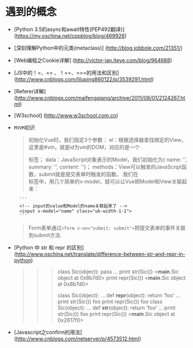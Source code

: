 # 遇到的概念
- [Python 3.5的async和await特性(PEP492翻译)] (https://my.oschina.net/cppblog/blog/469926)
- [深刻理解Python中的元类(metaclass)] (http://blog.jobbole.com/21351/)
- [Web编程之Cookie详解] (http://victor-jan.iteye.com/blog/964688)
- [JS中的！=、== 、！==、===的用法和区别] (http://www.cnblogs.com/liluping860122/p/3539291.html)
- [Referer详解] (http://www.cnblogs.com/maifengqiang/archive/2011/08/01/2124267.html)
- [W3school] (http://www.w3school.com.cn)
- `MVVM`初识
    > 初始化Vue时，我们指定3个参数：
    > el：根据选择器查找绑定的View，这里是#vm，就是id为vm的DOM，对应的是一个<div>标签；
    > data：JavaScript对象表示的Model，我们初始化为{ name: '', summary: '', content: ''}；
    > methods：View可以触发的JavaScript函数，submit就是提交表单时触发的函数。
    > 我们在<form>标签中，用几个简单的v-model，就可以让Vue把Model和View关联起来：
    
        ```
        <!-- input的value和Model的name关联起来了 -->
        <input v-model="name" class="uk-width-1-1">
        ```

    > Form表单通过`<form v-on="submit: submit">`把提交表单的事件关联到submit方法.
- [Python 中 str 和 repr 的区别] (http://www.oschina.net/translate/difference-between-str-and-repr-in-python)
    >>> class Sic(object): pass
    ... 
    >>> print str(Sic())
    <__main__.Sic object at 0x8b7d0>
    >>> print repr(Sic())
    <__main__.Sic object at 0x8b7d0>
    >>>
    >>> class Sic(object): 
    ... def __repr__(object): return 'foo'
    ... 
    >>> print str(Sic())
    foo
    >>> print repr(Sic())
    foo
    >>> class Sic(object):
    ... def __str__(object): return 'foo'
    ... 
    >>> print str(Sic())
    foo
    >>> print repr(Sic())
    <__main__.Sic object at 0x2617f0>
    >>>
- [Javascript之confirm的用法] (http://www.cnblogs.com/netserver/p/4573512.html)
